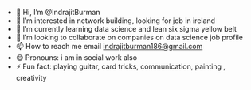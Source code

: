 - 👋 Hi, I’m @IndrajitBurman
- 👀 I’m interested in network building, looking for job in ireland 
- 🌱 I’m currently learning data science and lean six sigma yellow belt 
- 💞️ I’m looking to collaborate on companies on data science job profile
- 📫 How to reach me email indrajitburman186@gmail.com 
- 😄 Pronouns: i am in social work also 
- ⚡ Fun fact: playing guitar, card tricks, communication, painting , creativity  

<!---
IndrajitBurman/IndrajitBurman is a ✨ special ✨ repository because its `README.md` (this file) appears on your GitHub profile.
You can click the Preview link to take a look at your changes.
--->
